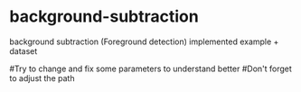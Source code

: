 # background-subtraction
background subtraction (Foreground detection) implemented example + dataset 

#Try to change and fix some parameters to understand better
#Don't forget to adjust the path 
